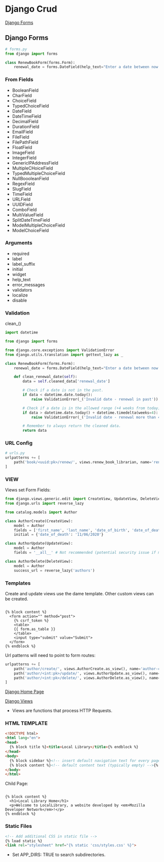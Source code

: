 # Django Crud

[Django Forms](https://developer.mozilla.org/en-US/docs/Learn/Server-side/Django/Forms)

## Django Forms

```python
# forms.py
from django import forms

class RenewBookForm(forms.Form):
    renewal_date = forms.DateField(help_text="Enter a date between now and 4 weeks (default 3).")
```

### From Fields

- BooleanField
- CharField
- ChoiceField
- TypedChoiceField
- DateField
- DateTimeField
- DecimalField
- DurationField
- EmailField
- FileField
- FilePathField
- FloatField
- ImageField
- IntegerField
- GenericIPAddressField
- MultipleCHoiceField
- TypedMultipleChoiceField
- NullBoooleanField
- RegexField
- SlugField
- TimeField
- URLField
- UUIDField
- ComboField
- MultiValueField
- SplitDateTimeField
- ModelMultipleChoiceField
- ModelChoiceField

### Arguments

- required
- label
- label_suffix
- initial
- widget
- help_text
- error_messages
- validators
- localize
- disable

### Validation

clean_<fieldname>()

```python
import datetime

from django import forms

from django.core.exceptions import ValidationError
from django.utils.translation import gettext_lazy as _

class RenewBookForm(forms.Form):
    renewal_date = forms.DateField(help_text="Enter a date between now and 4 weeks (default 3).")

    def clean_renewal_date(self):
        data = self.cleaned_data['renewal_date']

        # Check if a date is not in the past.
        if data < datetime.date.today():
            raise ValidationError(_('Invalid date - renewal in past'))

        # Check if a date is in the allowed range (+4 weeks from today).
        if data > datetime.date.today() + datetime.timedelta(weeks=4):
            raise ValidationError(_('Invalid date - renewal more than 4 weeks ahead'))

        # Remember to always return the cleaned data.
        return data
```

### URL Config

```python
# urls.py
urlpatterns += [
    path('book/<uuid:pk>/renew/', views.renew_book_librarian, name='renew-book-librarian'),
]
```

### VIEW

Views set Form Fields:

```python
from django.views.generic.edit import CreateView, UpdateView, DeleteView
from django.urls import reverse_lazy

from catalog.models import Author

class AuthorCreate(CreateView):
    model = Author
    fields = ['first_name', 'last_name', 'date_of_birth', 'date_of_death']
    initial = {'date_of_death': '11/06/2020'}

class AuthorUpdate(UpdateView):
    model = Author
    fields = '__all__' # Not recommended (potential security issue if more fields added)

class AuthorDelete(DeleteView):
    model = Author
    success_url = reverse_lazy('authors')
```

### Templates

Create and update views use the dame template. Other custom views can be created.

```

{% block content %}
  <form action="" method="post">
    {% csrf_token %}
    <table>
    {{ form.as_table }}
    </table>
    <input type="submit" value="Submit">
  </form>
{% endblock %}
```


Url patterns will need to point to form routes: 

```python
urlpatterns += [
    path('author/create/', views.AuthorCreate.as_view(), name='author-create'),
    path('author/<int:pk>/update/', views.AuthorUpdate.as_view(), name='author-update'),
    path('author/<int:pk>/delete/', views.AuthorDelete.as_view(), name='author-delete'),
]
```

[Django Home Page](https://developer.mozilla.org/en-US/docs/Learn/Server-side/Django/Home_p)


[Django Views](https://developer.mozilla.org/en-US/docs/Learn/Server-side/Django/Generic_views)

- Views are functions that process HTTP Requests. 


### HTML TEMPLATE

```html
<!DOCTYPE html>
<html lang="en">
<head>
  {% block title %}<title>Local Library</title>{% endblock %}
</head>
<body>
  {% block sidebar %}<!-- insert default navigation text for every page -->{% endblock %}
  {% block content %}<!-- default content text (typically empty) -->{% endblock %}
</body>
</html>
```

Child Page:

```

{% block content %}
  <h1>Local Library Home</h1>
  <p>Welcome to LocalLibrary, a website developed by <em>Mozilla Developer Network</em>!</p>
{% endblock %}
```

### Static Files

```html
<!-- Add additional CSS in static file -->
{% load static %}
<link rel="stylesheet" href="{% static 'css/styles.css' %}">
```

- Set APP_DIRS: TRUE to search subdirectories.
